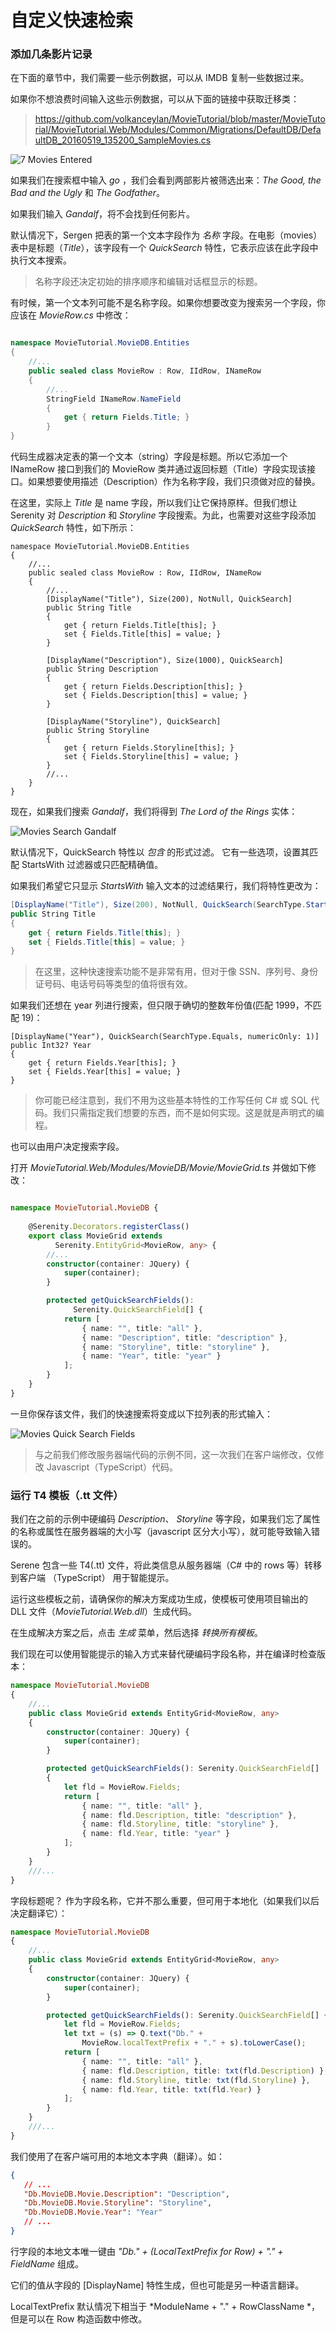 
# 自定义快速检索

### 添加几条影片记录 

在下面的章节中，我们需要一些示例数据，可以从 IMDB 复制一些数据过来。

如果你不想浪费时间输入这些示例数据，可以从下面的链接中获取迁移类：

> https://github.com/volkanceylan/MovieTutorial/blob/master/MovieTutorial/MovieTutorial.Web/Modules/Common/Migrations/DefaultDB/DefaultDB_20160519_135200_SampleMovies.cs


![7 Movies Entered](img/mdb_sample_movies.png)

如果我们在搜索框中输入 *go* ，我们会看到两部影片被筛选出来：*The Good, the Bad and the Ugly* 和 *The Godfather*。

如果我们输入 *Gandalf*，将不会找到任何影片。  

默认情况下，Sergen 把表的第一个文本字段作为 *名称* 字段。在电影（movies）表中是标题（*Title*），该字段有一个 *QuickSearch* 特性，它表示应该在此字段中执行文本搜索。

> 名称字段还决定初始的排序顺序和编辑对话框显示的标题。 

有时候，第一个文本列可能不是名称字段。如果你想要改变为搜索另一个字段，你应该在 *MovieRow.cs* 中修改：

```cs

namespace MovieTutorial.MovieDB.Entities
{
    //...
    public sealed class MovieRow : Row, IIdRow, INameRow
    {
        //...
        StringField INameRow.NameField
        {
            get { return Fields.Title; }
        }
}
```

代码生成器决定表的第一个文本（string）字段是标题。所以它添加一个 INameRow 接口到我们的 MovieRow 类并通过返回标题（Title）字段实现该接口。如果想要使用描述（Description）作为名称字段，我们只须做对应的替换。

在这里，实际上 *Title* 是 name 字段，所以我们让它保持原样。但我们想让 Serenity 对 *Description* 和 *Storyline* 字段搜索。为此，也需要对这些字段添加 *QuickSearch* 特性，如下所示：

```
namespace MovieTutorial.MovieDB.Entities
{
    //...
    public sealed class MovieRow : Row, IIdRow, INameRow
    {
        //...
        [DisplayName("Title"), Size(200), NotNull, QuickSearch]
        public String Title
        {
            get { return Fields.Title[this]; }
            set { Fields.Title[this] = value; }
        }

        [DisplayName("Description"), Size(1000), QuickSearch]
        public String Description
        {
            get { return Fields.Description[this]; }
            set { Fields.Description[this] = value; }
        }

        [DisplayName("Storyline"), QuickSearch]
        public String Storyline
        {
            get { return Fields.Storyline[this]; }
            set { Fields.Storyline[this] = value; }
        }
        //...
    }
}
```

现在，如果我们搜索 *Gandalf*，我们将得到 *The Lord of the Rings* 实体：

![Movies Search Gandalf](img/mdb_movie_gandalf.png)

默认情况下，QuickSearch 特性以 *包含* 的形式过滤。 它有一些选项，设置其匹配 StartsWith 过滤器或只匹配精确值。

如果我们希望它只显示 *StartsWith* 输入文本的过滤结果行，我们将特性更改为：

```cs
[DisplayName("Title"), Size(200), NotNull, QuickSearch(SearchType.StartsWith)]
public String Title
{
    get { return Fields.Title[this]; }
    set { Fields.Title[this] = value; }
}
```

> 在这里，这种快速搜索功能不是非常有用，但对于像 SSN、序列号、身份证号码、电话号码等类型的值将很有效。

如果我们还想在 year 列进行搜索，但只限于确切的整数年份值(匹配 1999，不匹配 19)：

```
[DisplayName("Year"), QuickSearch(SearchType.Equals, numericOnly: 1)]
public Int32? Year
{
    get { return Fields.Year[this]; }
    set { Fields.Year[this] = value; }
}
```

> 你可能已经注意到，我们不用为这些基本特性的工作写任何 C# 或 SQL 代码。我们只需指定我们想要的东西，而不是如何实现。这是就是声明式的编程。 

也可以由用户决定搜索字段。

打开 *MovieTutorial.Web/Modules/MovieDB/Movie/MovieGrid.ts* 并做如下修改：

```ts

namespace MovieTutorial.MovieDB {
    
    @Serenity.Decorators.registerClass()
    export class MovieGrid extends 
          Serenity.EntityGrid<MovieRow, any> {
        //...
        constructor(container: JQuery) {
            super(container);
        }

        protected getQuickSearchFields():
              Serenity.QuickSearchField[] {
            return [
                { name: "", title: "all" },
                { name: "Description", title: "description" },
                { name: "Storyline", title: "storyline" },
                { name: "Year", title: "year" }
            ];
        }
    }
}
```

一旦你保存该文件，我们的快速搜索将变成以下拉列表的形式输入：

![Movies Quick Search Fields](img/mdb_movie_quicksearchfield.png)

> 与之前我们修改服务器端代码的示例不同，这一次我们在客户端修改，仅修改 Javascript（TypeScript）代码。


### 运行 T4 模板（.tt 文件） 

我们在之前的示例中硬编码 *Description*、 *Storyline* 等字段，如果我们忘了属性的名称或属性在服务器端的大小写（javascript 区分大小写），就可能导致输入错误的。

Serene 包含一些 T4(.tt) 文件，将此类信息从服务器端（C# 中的 rows 等）转移到客户端 （TypeScript） 用于智能提示。

运行这些模板之前，请确保你的解决方案成功生成，使模板可使用项目输出的 DLL 文件（*MovieTutorial.Web.dll*）生成代码。

在生成解决方案之后，点击 *生成* 菜单，然后选择 *转换所有模板*。

我们现在可以使用智能提示的输入方式来替代硬编码字段名称，并在编译时检查版本：

```ts
namespace MovieTutorial.MovieDB
{
    //...
    public class MovieGrid extends EntityGrid<MovieRow, any>
    {
        constructor(container: JQuery) {
            super(container);
        }

        protected getQuickSearchFields(): Serenity.QuickSearchField[]
        {
            let fld = MovieRow.Fields;
            return [
                { name: "", title: "all" },
                { name: fld.Description, title: "description" },
                { name: fld.Storyline, title: "storyline" },
                { name: fld.Year, title: "year" }
            ];
        }
    }
    ///...
}
```

字段标题呢？ 作为字段名称，它并不那么重要，但可用于本地化（如果我们以后决定翻译它）：

```ts
namespace MovieTutorial.MovieDB
{
    //...
    public class MovieGrid extends EntityGrid<MovieRow, any>
    {
        constructor(container: JQuery) {
            super(container);
        }

        protected getQuickSearchFields(): Serenity.QuickSearchField[] {
            let fld = MovieRow.Fields;
            let txt = (s) => Q.text("Db." + 
                MovieRow.localTextPrefix + "." + s).toLowerCase();
            return [
                { name: "", title: "all" },
                { name: fld.Description, title: txt(fld.Description) },
                { name: fld.Storyline, title: txt(fld.Storyline) },
                { name: fld.Year, title: txt(fld.Year) }
            ];
        }
    }
    ///...
}
```

我们使用了在客户端可用的本地文本字典（翻译）。如：

```json
{
   // ...
   "Db.MovieDB.Movie.Description": "Description",
   "Db.MovieDB.Movie.Storyline": "Storyline",
   "Db.MovieDB.Movie.Year": "Year"
   // ...
}
```

行字段的本地文本唯一键由 *"Db." + (LocalTextPrefix for Row) + "." + FieldName* 组成。

它们的值从字段的 [DisplayName] 特性生成，但也可能是另一种语言翻译。

LocalTextPrefix 默认情况下相当于 *ModuleName + "." + RowClassName *，但是可以在 Row 构造函数中修改。


